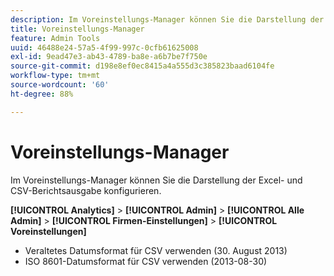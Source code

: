 ```yaml
---
description: Im Voreinstellungs-Manager können Sie die Darstellung der Excel- und CSV-Berichtsausgabe konfigurieren.
title: Voreinstellungs-Manager
feature: Admin Tools
uuid: 46488e24-57a5-4f99-997c-0cfb61625008
exl-id: 9ead47e3-ab43-4789-ba8e-a6b7be7f750e
source-git-commit: d198e8ef0ec8415a4a555d3c385823baad6104fe
workflow-type: tm+mt
source-wordcount: '60'
ht-degree: 88%

---
```


# Voreinstellungs-Manager

Im Voreinstellungs-Manager können Sie die Darstellung der Excel- und CSV-Berichtsausgabe konfigurieren.

**[!UICONTROL Analytics]** >  **[!UICONTROL Admin]** >  **[!UICONTROL Alle Admin]** >  **[!UICONTROL Firmen-Einstellungen]** >  **[!UICONTROL Voreinstellungen]**

* Veraltetes Datumsformat für CSV verwenden (30. August 2013)
* ISO 8601-Datumsformat für CSV verwenden (2013-08-30)
